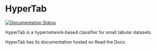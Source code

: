 # HyperTab
[![Documentation Status](https://readthedocs.org/projects/hypertab/badge/?version=latest)](https://hypertab.readthedocs.io/en/latest/?badge=latest)

HyperTab is a hypernetwork-based classifier for small tabular datasets. 


HyperTab has its documentation hosted on Read the Docs.